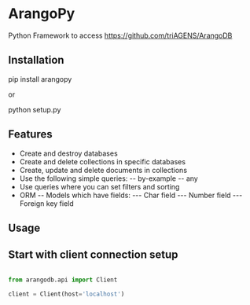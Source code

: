 ArangoPy
========

Python Framework to access https://github.com/triAGENS/ArangoDB


Installation
------------

pip install arangopy

or

python setup.py


Features
------------

- Create and destroy databases
- Create and delete collections in specific databases
- Create, update and delete documents in collections
- Use the following simple queries:
-- by-example
-- any
- Use queries where you can set filters and sorting
- ORM
-- Models which have fields:
--- Char field
--- Number field
--- Foreign key field

Usage
------------

## Start with client connection setup
```python

from arangodb.api import Client

client = Client(host='localhost')
```